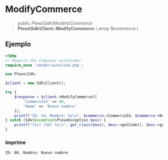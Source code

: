 # ModifyCommerce

> public *Plexo\\Sdk\\Models\\Commerce* **Plexo\\Sdk\\Client::ModifyCommerce** ( *array* $commerce )

## Ejemplo

```php
<?php
// Require the Composer autoloader.
require_once 'vendor/autoload.php';

use Plexo\Sdk;

$client = new Sdk\Client();

try {
    $response = $client->ModifyCommerce([
        'CommerceId' => 80,
        'Name' => 'Nuevo nombre'
    ]);
    printf("ID: %d, Nombre: %s\n", $commerce->CommerceId, $commerce->Name);
} catch (Sdk\Exception\PlexoException $exc) {
    printf("[%s] (%d) %s\n", get_class($exc), $exc->getCode(), $exc->getMessage());
}

```

### Imprime

```
ID: 80, Nombre: Nuevo nombre
```
